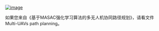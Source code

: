 [![image](https://github.com/henbudidiao/UAV-path-planning/assets/64433060/3fed6e1b-82e4-413e-b6d6-ae6f3a02a1c7)](https://henbudidiao.github.io/)

如果您来自《基于MASAC强化学习算法的多无人机协同路径规划》，请看文件Multi-UAVs path planning。
